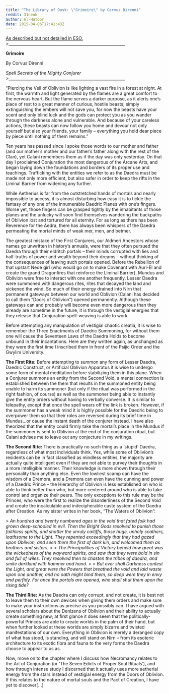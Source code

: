 ```yaml
---
title: "The Library of Dusk: \"Grimoire\" by Corvus Direnni"
reddit: 31neuk
author: Al-Hatoor
date: 2015-04-06T17:41:43Z
---
```


[As described but not detailed in ESO.](http://www.imperial-library.info/content/library-dusk-rare-books)
&gt;__________________________________________________________

**Grimoire**

By Corvus Direnni

*Spell Secrets of the Mighty Conjurer*
&gt;__________________________________________________________

“Piercing the Veil of Oblivion is like lighting a vast fire in a forest at night. At first, the warmth and light generated by the flames are a great comfort to the nervous heart. But the flame serves a darker purpose, as it alerts one’s place of rest to a great manner of curious, hostile beasts; simply extinguishing the embers will not save you, for now the beasts have your scent and only blind luck and the gods can protect you as you wander through the darkness alone and vulnerable. And because of your careless actions, these beasts can now follow you home and devour not only yourself but also your friends, your family – everything you hold dear piece by piece until nothing of them remains.”

Ten years has passed since I spoke those words to our mother and father (and our mother’s mother and our father’s father along with the rest of the Clan), yet Calani remembers them as if the day was only yesterday. On that day I proclaimed Conjuration the most dangerous of the Arcane Arts, and began laying down the foundations and borders of its proper use and teachings. Trafficking with the entities we refer to as the Daedra must be made not only more efficient, but also safer in order to keep the rifts in the Liminal Barrier from widening any further.

While Aetherius is far from the outstretched hands of mortals and nearly impossible to access, it is almost disturbing how easy it is to tickle the fantasy of any one of the innumerable Daedric Planes with one’s fingers. Worse yet, those fingers can be grasped tightly by the inhabitants of those planes and the unlucky will soon find themselves wandering the backpaths of Oblivion lost and tortured for all eternity. For as long as there has been Reverence for the Aedra, there has always been whispers of the Daedra permeating the mortal minds of weak mer, men, and betmer.

The greatest mistake of the First Conjurers, our Aldmeri Ancestors whose names go unwritten in history’s annuals, were that they often pursued the Daedra through their eldritch portals – their minds corrupted with lies and half-truths of power and wealth beyond their dreams – without thinking of the consequences of leaving such portals opened. Before the Rebellion of that upstart Nede girl (who would go on to make Covenant with Auri-El and create the grand Dragonfires that reinforce the Liminal Barrier), Mundus and Oblivion were free to interact with one another frequently. Lesser Daedra were summoned with dangerous rites, rites that decayed the land and sickened the wind. So much of their energy drained into Nirn that permanent gateways between our world and Oblivion (Calani has decided to call them “Doors of Oblivion”) opened permanently. Although these gateways can and probably will become even more dangerous than they already are sometime in the future, it is through the vestigial energies that they release that Conjuration spell-weaving is able to work.

Before attempting any manipulation of vestigial chaotic creatia, it is wise to remember the Three Enactments of Daedric Summoning, for without them one will cause the Seventeen Laws of the Daedra Holds to become unbound in their incantations. Here are they written again, as unchanged as they were the first time I inscribed them in front of the Psijic Order and the Gwylim University.

**The First Rite:** Before attempting to summon any form of Lesser Daedra, Daedric Construct, or Artificial Oblivion Apparatus it is wise to undergo some form of mental meditation before stabilizing them in this plane. When a Conjurer summons an entity from the Second Void, a mental connection is established between the them that results in the summoned entity being unable to harm its summoner (but only if the ritual was performed in the right fashion, of course) as well as the summoner being able to instantly give the entity orders without having to verbally converse. It is similar to telepathy, except that once the spell wears off the link is broken. However, if the summoner has a weak mind it is highly possible for the Daedric being to overpower them so that their roles are reversed during its brief time in Mundus…or cause the instant death of the conjurer instead. I have also theorized that the entity could firmly take the mortal’s place in the Mundus if the summoner is sent to Oblivion at the end of the conjuration ritual, but Calani advises me to leave out any conjecture in my writings.

**The Second Rite:** There is practically no such thing as a ‘stupid’ Daedra, regardless of what most individuals think. Yes, while some of Oblivion’s residents can be in fact classified as mindless entities, the majority are actually quite intelligent even if they are not able to purvey their thoughts in a more intelligible manner. Their knowledge is more shown through their personality than anything else. Even the lowliest scamp can have the wisdom of a Dremora, and a Dremora can even have the cunning and power of a Daedric Prince – the Hierarchy of Oblivion is less established on who is able to think better than who, but more centered around who is able to take control and organize their peers. The only exceptions to this rule may be the Princes, who were the first to realize the disorderliness of the Second Void and create the incalculable and indecipherable caste system of the Daedra after Creation. As my sister writes in her book, “The Waters of Oblivion”:

&gt; *An hundred and twenty numbered ages in the void that fated folk had grown deep-schooled in evil. Then the Bright Gods resolved to punish those faithless spirits, and shatter the unruly caitiffs, those huge, unholy scathers, loathsome to the Light. They repented exceedingly that they had gazed upon Oblivion, and seen there the first of dark kin, and welcomed them as brothers and sisters.*
&gt; 
&gt; *The Principalities of Victory beheld how great was the wickedness of the wayward spirits, and saw that they were bold in sin and full of wiles. They resolved then to chasten the tribes of daedra, and smite darkkind with hammer and hand.*
&gt; 
&gt; *But ever shall Darkness contest the Light, and great were the Powers that breathed the void and laid waste upon one another, and no oath might bind them, so deep were they in envy and perfidy. For once the portals are opened, who shall shut them upon the rising tide?*

**The Third Rite:** As the Daedra can only corrupt, and not create, it is best not to leave them to their own devices when giving them orders and make sure to make your instructions as precise as you possibly can. I have argued with several scholars about the Denizens of Oblivion and their ability to actually create something new; at first glance it does seem that the politically-powerful Princes are able to create worlds in the palm of their hand, but when further looked at these worlds are simply bizarre and twisted manifestations of our own. Everything in Oblivion is merely a deranged copy of what has stood, is standing, and will stand on Nirn – from its esoteric architecture to its exotic flora and fauna to the very forms the Daedra choose to appear to us as.

Now, move on to the chapter where I discuss how Necromancy relates to the Art of Conjuration (or ‘The Seven Edicts of Proper Soul Rituals’), and how through intense study I discerned that it actually uses more aetherial energy from the stars instead of vestigial energy from the Doors of Oblivion. If this relates to the nature of mortal souls and the Pact of Creation, I have yet to discover[…]
